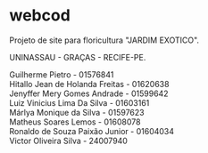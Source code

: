 # webcod
Projeto de site para floricultura "JARDIM EXOTICO".

UNINASSAU - GRAÇAS - RECIFE-PE.

Guilherme Pietro - 01576841</br>
Hitallo Jean de Holanda Freitas - 01620638</br>
Jenyffer Mery Gomes Andrade - 01599642</br>
Luiz Vinicius Lima Da Silva - 01603161</br>
Márlya Monique da Silva - 01597623</br>
Matheus Soares Lemos - 01608078</br>
Ronaldo de Souza Paixão Junior - 01604034</br>
Victor Oliveira Silva - 24007940</br>
